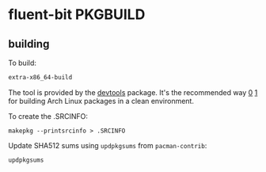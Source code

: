 # fluent-bit PKGBUILD

## building

To build:


```sh
extra-x86_64-build
```

The tool is provided by the [devtools](https://www.archlinux.org/packages/extra/any/devtools/)
package. It's the recommended way
[0](https://wiki.archlinux.org/index.php/DeveloperWiki:Building_in_a_clean_chroot)
[1](https://wiki.archlinux.org/index.php/AUR_Trusted_User_Guidelines)
for building Arch Linux packages in a clean environment.

To create the .SRCINFO:

    makepkg --printsrcinfo > .SRCINFO

Update SHA512 sums using `updpkgsums` from `pacman-contrib`:

    updpkgsums
